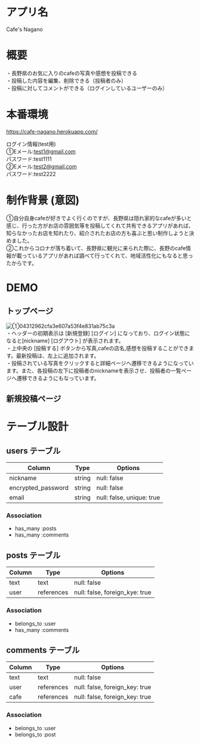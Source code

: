 # アプリ名
  Cafe's Nagano  

# 概要
  ・長野県のお気に入りのcafeの写真や感想を投稿できる  
  ・投稿した内容を編集、削除できる（投稿者のみ）  
  ・投稿に対してコメントができる（ログインしているユーザーのみ）  
  
# 本番環境
  https://cafe-nagano.herokuapp.com/  

  ログイン情報(test用)  
   ①Eメール:test1@gmail.com  
    パスワード:test1111  
   ②Eメール:test2@gmail.com  
    パスワード:test2222  

# 制作背景 (意図)
  ①自分自身cafeが好きでよく行くのですが、長野県は隠れ家的なcafeが多いと感じ、行った方がお店の雰囲気等を投稿してくれて共有できるアプリがあれば、知らなかったお店を知れたり、紹介されたお店の方も喜ぶと思い制作しようと決めました。  
  ②これからコロナが落ち着いて、長野県に観光に来られた際に、長野のcafe情報が載っているアプリがあれば調べて行ってくれて、地域活性化にもなると思ったからです。  

# DEMO

  ## トップページ
  ![①04312962cfa3e607a53f4e831ab75c3a](https://user-images.githubusercontent.com/87653361/133187840-51e8a9df-d961-4c4f-8c21-8c66dcabeb2f.jpeg)  
  ・ヘッダーの初期表示は [新規登録] [ログイン] になっており、ログイン状態になると[nickname] [ログアウト] が表示されます。  
  ・上中央の [投稿する] ボタンから写真,cafeの店名,感想を投稿することができます。最新投稿は、左上に追加されます。  
  ・投稿されている写真をクリックすると詳細ページへ遷移できるようになっています。また、各投稿の左下に投稿者のnicknameを表示させ、投稿者の一覧ページへ遷移できるようにもなっています。  

  ## 新規投稿ページ






# テーブル設計

## users テーブル

| Column             | Type    | Options                   |
| ------------------ | ------  | ------------------------- |
| nickname           | string  | null: false               |
| encrypted_password | string  | null: false               | 
| email              | string  | null: false, unique: true |

### Association
- has_many :posts
- has_many :comments


## posts テーブル

| Column              | Type       | Options                        |
| ------------------- | ---------  | ------------------------------ |
| text                | text       | null: false                    | 
| user                | references | null: false, foreign_kye: true |

### Association

- belongs_to :user
- has_many :comments


## comments テーブル

| Column    | Type       | Options                        |
| --------- | ---------- | ------------------------------ |
| text      | text       | null: false
| user      | references | null: false, foreign_key: true |
| cafe      | references | null: false, foreign_key: true |

### Association

- belongs_to :user
- belongs_to :post
